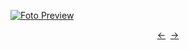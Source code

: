 [![Foto Preview](preview/project-1137.avif)](https://project-1137-production.up.railway.app/)

<div align="center" style="display: flex; justify-content: center;">
  <a  href="https://github.com/20essentials/project-1136" target="_blank">&#8592;</a>
  &nbsp;&nbsp;
  <a  href="https://github.com/20essentials/project-1138" target="_blank">&#8594;</a>
</div>
